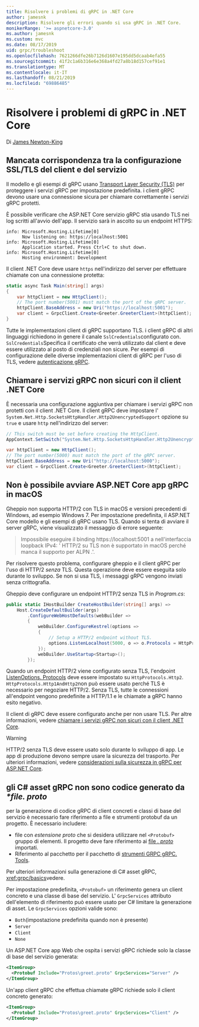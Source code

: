 ```yaml
---
title: Risolvere i problemi di gRPC in .NET Core
author: jamesnk
description: Risolvere gli errori quando si usa gRPC in .NET Core.
monikerRange: '>= aspnetcore-3.0'
ms.author: jamesnk
ms.custom: mvc
ms.date: 08/17/2019
uid: grpc/troubleshoot
ms.openlocfilehash: 7621266dfe26b7126d1607e195dd5dcaab4efa55
ms.sourcegitcommit: 41f2c1a6b316e6e368a4fd27a8b18d157cef91e1
ms.translationtype: MT
ms.contentlocale: it-IT
ms.lasthandoff: 08/21/2019
ms.locfileid: "69886485"
---
```

# <a name="troubleshoot-grpc-on-net-core"></a>Risolvere i problemi di gRPC in .NET Core

Di [James Newton-King](https://twitter.com/jamesnk)

## <a name="mismatch-between-client-and-service-ssltls-configuration"></a>Mancata corrispondenza tra la configurazione SSL/TLS del client e del servizio

Il modello e gli esempi di gRPC usano [Transport Layer Security (TLS)](https://tools.ietf.org/html/rfc5246) per proteggere i servizi gRPC per impostazione predefinita. i client gRPC devono usare una connessione sicura per chiamare correttamente i servizi gRPC protetti.

È possibile verificare che ASP.NET Core servizio gRPC stia usando TLS nei log scritti all'avvio dell'app. Il servizio sarà in ascolto su un endpoint HTTPS:

```
info: Microsoft.Hosting.Lifetime[0]
      Now listening on: https://localhost:5001
info: Microsoft.Hosting.Lifetime[0]
      Application started. Press Ctrl+C to shut down.
info: Microsoft.Hosting.Lifetime[0]
      Hosting environment: Development
```

Il client .NET Core deve usare `https` nell'indirizzo del server per effettuare chiamate con una connessione protetta:

```csharp
static async Task Main(string[] args)
{
    var httpClient = new HttpClient();
    // The port number(5001) must match the port of the gRPC server.
    httpClient.BaseAddress = new Uri("https://localhost:5001");
    var client = GrpcClient.Create<Greeter.GreeterClient>(httpClient);
}
```

Tutte le implementazioni client di gRPC supportano TLS. i client gRPC di altri linguaggi richiedono in genere il canale `SslCredentials`configurato con. `SslCredentials`Specifica il certificato che verrà utilizzato dal client e deve essere utilizzato al posto di credenziali non sicure. Per esempi di configurazione delle diverse implementazioni client di gRPC per l'uso di TLS, vedere [autenticazione gRPC](https://www.grpc.io/docs/guides/auth/).

## <a name="call-insecure-grpc-services-with-net-core-client"></a>Chiamare i servizi gRPC non sicuri con il client .NET Core

È necessaria una configurazione aggiuntiva per chiamare i servizi gRPC non protetti con il client .NET Core. Il client gRPC deve impostare l' `System.Net.Http.SocketsHttpHandler.Http2UnencryptedSupport` opzione su `true` e usare `http` nell'indirizzo del server:

```csharp
// This switch must be set before creating the HttpClient.
AppContext.SetSwitch("System.Net.Http.SocketsHttpHandler.Http2UnencryptedSupport", true);

var httpClient = new HttpClient();
// The port number(5000) must match the port of the gRPC server.
httpClient.BaseAddress = new Uri("http://localhost:5000");
var client = GrpcClient.Create<Greeter.GreeterClient>(httpClient);
```

## <a name="unable-to-start-aspnet-core-grpc-app-on-macos"></a>Non è possibile avviare ASP.NET Core app gRPC in macOS

Gheppio non supporta HTTP/2 con TLS in macOS e versioni precedenti di Windows, ad esempio Windows 7. Per impostazione predefinita, il ASP.NET Core modello e gli esempi di gRPC usano TLS. Quando si tenta di avviare il server gRPC, viene visualizzato il messaggio di errore seguente:

> Impossibile eseguire il binding https://localhost:5001 a nell'interfaccia loopback IPv4: ' HTTP/2 su TLS non è supportato in macOS perché manca il supporto per ALPN .'.

Per risolvere questo problema, configurare gheppio e il client gRPC per l'uso di HTTP/2 *senza* TLS. Questa operazione deve essere eseguita solo durante lo sviluppo. Se non si usa TLS, i messaggi gRPC vengono inviati senza crittografia.

Gheppio deve configurare un endpoint HTTP/2 senza TLS in *Program.cs*:

```csharp
public static IHostBuilder CreateHostBuilder(string[] args) =>
    Host.CreateDefaultBuilder(args)
        .ConfigureWebHostDefaults(webBuilder =>
        {
            webBuilder.ConfigureKestrel(options =>
            {
                // Setup a HTTP/2 endpoint without TLS.
                options.ListenLocalhost(5000, o => o.Protocols = HttpProtocols.Http2);
            });
            webBuilder.UseStartup<Startup>();
        });
```

Quando un endpoint HTTP/2 viene configurato senza TLS, l'endpoint [ListenOptions. Protocols](xref:fundamentals/servers/kestrel#listenoptionsprotocols) deve essere impostato su `HttpProtocols.Http2`. `HttpProtocols.Http1AndHttp2`non può essere usato perché TLS è necessario per negoziare HTTP/2. Senza TLS, tutte le connessioni all'endpoint vengono predefinite a HTTP/1.1 e le chiamate a gRPC hanno esito negativo.

Il client di gRPC deve essere configurato anche per non usare TLS. Per altre informazioni, vedere [chiamare i servizi gRPC non sicuri con il client .NET Core](#call-insecure-grpc-services-with-net-core-client).

> [!WARNING]
> HTTP/2 senza TLS deve essere usato solo durante lo sviluppo di app. Le app di produzione devono sempre usare la sicurezza del trasporto. Per ulteriori informazioni, vedere [considerazioni sulla sicurezza in gRPC per ASP.NET Core](xref:grpc/security#transport-security).

## <a name="grpc-c-assets-are-not-code-generated-from-proto-files"></a>gli C# asset gRPC non sono codice generato da  *\*file. proto*

per la generazione di codice gRPC di client concreti e classi di base del servizio è necessario fare riferimento a file e strumenti protobuf da un progetto. È necessario includere:

* file con *estensione proto* che si desidera utilizzare nel `<Protobuf>` gruppo di elementi. Il progetto deve fare riferimento ai [file *. proto* ](https://developers.google.com/protocol-buffers/docs/proto3#importing-definitions) importati.
* Riferimento al pacchetto per il pacchetto di [strumenti GRPC gRPC. Tools](https://www.nuget.org/packages/Grpc.Tools/).

Per ulteriori informazioni sulla generazione di C# asset gRPC, <xref:grpc/basics>vedere.

Per impostazione predefinita, `<Protobuf>` un riferimento genera un client concreto e una classe di base del servizio. L' `GrpcServices` attributo dell'elemento di riferimento può essere usato per C# limitare la generazione di asset. Le `GrpcServices` opzioni valide sono:

* `Both`(impostazione predefinita quando non è presente)
* `Server`
* `Client`
* `None`

Un ASP.NET Core app Web che ospita i servizi gRPC richiede solo la classe di base del servizio generata:

```xml
<ItemGroup>
  <Protobuf Include="Protos\greet.proto" GrpcServices="Server" />
</ItemGroup>
```

Un'app client gRPC che effettua chiamate gRPC richiede solo il client concreto generato:

```xml
<ItemGroup>
  <Protobuf Include="Protos\greet.proto" GrpcServices="Client" />
</ItemGroup>
```
